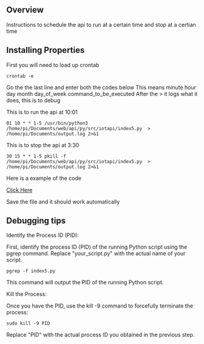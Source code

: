 <div id='overview'/>

## Overview
Instructions to schedule the api to run at a certain time and stop at a certian time

## Installing Properties 
First you will need to load up crontab

```console
crontab -e
```

Go the the last line and enter both the codes below 
This means minute hour day month day_of_week command_to_be_executed
After the > it logs what it does, this is to debug

This is to run the api at 10:01

```console
01 10 * * 1-5 /usr/bin/python3 /home/pi/Documents/web/api/py/src/iotapi/index5.py  > /home/pi/Documents/output.log 2>&1
```

This is to stop the api at 3:30

```console
30 15 * * 1-5 pkill -f /home/pi/Documents/web/api/py/src/iotapi/index5.py  > /home/pi/Documents/output.log 2>&1
```

Here is a example of the code

[Click Here](file.txt)



Save the file and it should work automatically 

## Debugging tips

Identify the Process ID (PID): 

First, identify the process ID (PID) of the running Python script using the pgrep command. Replace "your_script.py" with the actual name of your script.

```console
pgrep -f index5.py
```

This command will output the PID of the running Python script.

Kill the Process:

Once you have the PID, use the kill -9 command to forcefully terminate the process:

```console
sudo kill -9 PID
```

Replace "PID" with the actual process ID you obtained in the previous step.